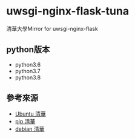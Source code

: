 # uwsgi-nginx-flask-tuna
清華大學Mirror for uwsgi-nginx-flask

## python版本
* python3.6
* python3.7
* python3.8

## 參考來源
* [Ubuntu 清華](https://mirror.tuna.tsinghua.edu.cn/help/ubuntu/)
* [pip 清華](https://mirror.tuna.tsinghua.edu.cn/help/pypi/)
* [debian 清華](https://mirror.tuna.tsinghua.edu.cn/help/debian/)
